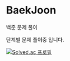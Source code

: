 # BaekJoon
백준 문제 풀이

단계별 문제 풀이중 입니다.

[![Solved.ac
프로필](http://mazassumnida.wtf/api/v2/generate_badge?boj=goder0)](https://solved.ac/goder0)
